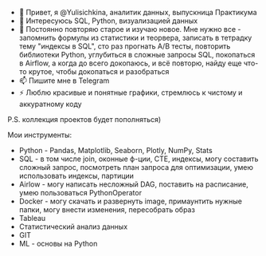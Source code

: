 - 👋 Привет, я @Yulisichkina, аналитик данных, выпускница Практикума
- 👀 Интересуюсь SQL, Python, визуализацией данных
- 🌱 Постоянно повторяю старое и изучаю новое. Мне нужно все - запомнить формулы из статистики и теорвера, записать в тетрадку тему "индексы в SQL", сто раз прогнать A/B тесты, повторить библиотеки Python, углубиться в сложные запросы SQL, покопаться в Airflow, а когда до всего докопаюсь, и всё повторю, найду еще что-то крутое, чтобы докопаться и разобраться
- 📫 Пишите мне в Telegram
- ⚡ Люблю красивые и понятные графики, стремлюсь к чистому и аккуратному коду


P.S. коллекция проектов будет пополняться)



Мои инструменты:

- Python - Pandas, Matplotlib, Seaborn, Plotly, NumPy, Stats 
- SQL - в том числе join, оконные ф-ции, CTE, индексы, могу составить сложный запрос, посмотреть план запроса для оптимизации, умею использовать индексы, партиции
- Airlow - могу написать несложный DAG, поставить на расписание, умею пользоваться PythonOperator
- Docker - могу скачать и развернуть image, примаунтить нужные папки, могу внести изменения, пересобрать образ
- Tableau
- Статистический анализ данных
- GIT
- ML - основы на Python



